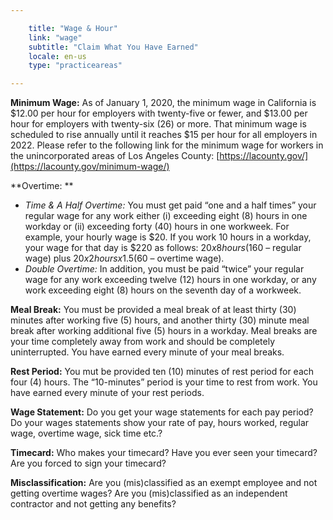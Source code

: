 ```yaml
---

    title: "Wage & Hour"
    link: "wage"
    subtitle: "Claim What You Have Earned"
    locale: en-us
    type: "practiceareas"

---
```


**Minimum Wage:** As of January 1, 2020, the minimum wage in California is $12.00 per hour for employers with twenty-five or fewer, and $13.00 per hour for employers with twenty-six (26) or more. That minimum wage is scheduled to rise annually until it reaches $15 per hour for all employers in 2022. Please refer to the following link for the minimum wage for workers in the unincorporated areas of Los Angeles County:  [https://lacounty.gov/](https://lacounty.gov/minimum-wage/)

**Overtime: ** 
* *Time & A Half Overtime:* You must get paid “one and a half times” your regular wage for any work either (i) exceeding eight (8) hours in one workday or (ii) exceeding forty (40) hours in one workweek. For example, your hourly wage is $20. If you work 10 hours in a workday, your wage for that day is $220 as follows: $20 x 8 hours ($160 – regular wage) plus $20 x 2 hours x 1.5 ($60 – overtime wage). 
* *Double Overtime:* In addition, you must be paid “twice” your regular wage for any work exceeding twelve (12) hours in one workday, or any work exceeding eight (8) hours on the seventh day of a workweek. 

**Meal Break:** You must be provided a meal break of at least thirty (30) minutes after working five (5) hours, and another thirty (30) minute meal break after working additional five (5) hours in a workday. Meal breaks are your time completely away from work and should be completely uninterrupted. You have earned every minute of your meal breaks. 

**Rest Period:** You mut be provided ten (10) minutes of rest period for each four (4) hours.  The “10-minutes” period is your time to rest from work. You have earned every minute of your rest periods.  

**Wage Statement:** Do you get your wage statements for each pay period? Do your wages statements show your rate of pay, hours worked, regular wage, overtime wage, sick time etc.? 

**Timecard:** Who makes your timecard? Have you ever seen your timecard? Are you forced to sign your timecard?   

**Misclassification:** Are you (mis)classified as an exempt employee and not getting overtime wages? Are you (mis)classified as an independent contractor and not getting any benefits?
